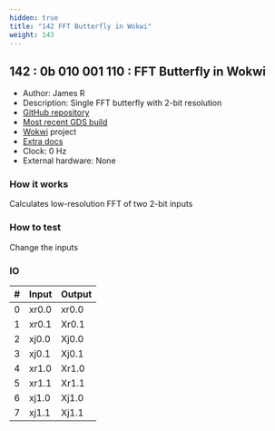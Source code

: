 ```yaml
---
hidden: true
title: "142 FFT Butterfly in Wokwi"
weight: 143
---
```


## 142 : 0b 010 001 110 : FFT Butterfly in Wokwi

* Author: James R
* Description: Single FFT butterfly with 2-bit resolution
* [GitHub repository](https://github.com/jdrosent/tt02-submission-template)
* [Most recent GDS build](https://github.com/jdrosent/tt02-submission-template/actions/runs/3603537611)
* [Wokwi](https://wokwi.com/projects/349952820323025491) project
* [Extra docs]()
* Clock: 0 Hz
* External hardware: None



### How it works

Calculates low-resolution FFT of two 2-bit inputs

### How to test

Change the inputs

### IO

| # | Input        | Output       |
|---|--------------|--------------|
| 0 | xr0.0  | xr0.0 |
| 1 | xr0.1  | Xr0.1 |
| 2 | xj0.0  | Xj0.0 |
| 3 | xj0.1  | Xj0.1 |
| 4 | xr1.0  | Xr1.0 |
| 5 | xr1.1  | Xr1.1 |
| 6 | xj1.0  | Xj1.0 |
| 7 | xj1.1  | Xj1.1 |
